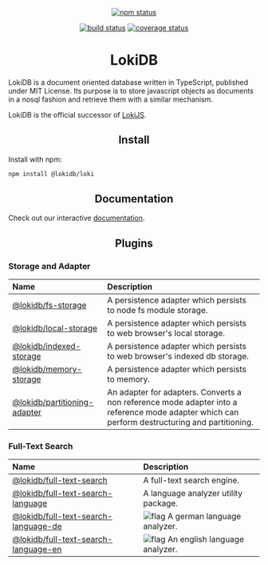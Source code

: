 <div align="center">

[![npm status][npm]][npm-url]

[![build status][build]][build-url]
[![coverage status][coverage]][coverage-url]

</div>

<h1 align="center">LokiDB</h1>

LokiDB is a document oriented database written in TypeScript, published under MIT License.
Its purpose is to store javascript objects as documents in a nosql fashion and retrieve them with a similar mechanism.

LokiDB is the official successor of [LokiJS][lokijs-url].

<h2 align="center">Install</h2>

Install with npm:

```bash
npm install @lokidb/loki
```

<h2 align="center">Documentation</h2>

Check out our interactive [documentation](https://LokiJS-Forge.github.io/LokiDB/).

<h2 align="center">Plugins</h2>

<h3>Storage and Adapter</h3>

|Name|Description|
|:---|:----------|
|[@lokidb/fs-storage][fs-storage-npm-url]                             |  A persistence adapter which persists to node fs module storage. |
|[@lokidb/local-storage][local-storage-npm-url]                       |  A persistence adapter which persists to web browser's local storage. |
|[@lokidb/indexed-storage][indexed-storage-npm-url]                   |  A persistence adapter which persists to web browser's indexed db storage. |
|[@lokidb/memory-storage][memory-storage-npm-url]                     |  A persistence adapter which persists to memory. |
|[@lokidb/partitioning-adapter][partitioning-adapter-npm-url]         |  An adapter for adapters. Converts a non reference mode adapter into a reference mode adapter which can perform destructuring and partitioning.|

<h3>Full-Text Search</h3>

|Name|Description|
|:---|:----------|
|[@lokidb/full-text-search][full-text-search]                         |  A full-text search engine. |
|[@lokidb/full-text-search-language][full-text-search-language]       |  A language analyzer utility package. |
|[@lokidb/full-text-search-language-de][full-text-search-language-de] |  ![flag][full-text-search-language-de-flag] A german language analyzer. |
|[@lokidb/full-text-search-language-en][full-text-search-language-en] |  ![flag][full-text-search-language-en-flag] An english language analyzer. |

[build]: https://travis-ci.org/LokiJS-Forge/LokiDB.svg?branch=master
[build-url]: https://travis-ci.org/LokiJS-Forge/LokiDB
[coverage]: https://coveralls.io/repos/github/LokiJS-Forge/LokiDB/badge.svg?branch=master
[coverage-url]: https://coveralls.io/github/LokiJS-Forge/LokiDB?branch=master

[lokijs-url]: https://github.com/techfort/LokiJS

[npm]: https://img.shields.io/npm/v/@lokidb/loki.svg
[npm-url]: https://www.npmjs.com/package/@lokidb/loki

[fs-storage]: https://github.com/LokiJS-Forge/LokiDB
[fs-storage-npm-url]: https://www.npmjs.com/package/@lokidb/fs-storage

[local-storage]: https://github.com/LokiJS-Forge/LokiDB
[local-storage-npm-url]: https://www.npmjs.com/package/@lokidb/fs-storage

[indexed-storage]: https://github.com/LokiJS-Forge/LokiDB
[indexed-storage-npm-url]: https://www.npmjs.com/package/@lokidb/indexed-storage

[memory-storage]: https://github.com/LokiJS-Forge/LokiDB
[memory-storage-npm-url]: https://www.npmjs.com/package/@lokidb/memory-storage

[partitioning-adapter]: https://github.com/LokiJS-Forge/LokiDB
[partitioning-adapter-npm-url]: https://www.npmjs.com/package/@lokidb/partitioning-adapter

[full-text-search]: https://github.com/LokiJS-Forge/LokiDB
[full-text-search-npm-url]: https://www.npmjs.com/package/@lokidb/full-text-search
[full-text-search-language]: https://github.com/LokiJS-Forge/LokiDB
[full-text-search-language-npm-url]: https://www.npmjs.com/package/@lokidb/full-text-search-language
[full-text-search-language-de]: https://github.com/LokiJS-Forge/LokiDB
[full-text-search-language-de-flag]: https://raw.githubusercontent.com/stevenrskelton/flag-icon/master/png/16/country-4x3/de.png
[full-text-search-language-de-npm-url]: https://www.npmjs.com/package/@lokidb/full-text-search-language-de
[full-text-search-language-en]: https://github.com/LokiJS-Forge/LokiDB
[full-text-search-language-en-npm-url]: https://www.npmjs.com/package/@lokidb/full-text-search-language-en
[full-text-search-language-en-flag]: https://raw.githubusercontent.com/stevenrskelton/flag-icon/master/png/16/country-4x3/us.png
